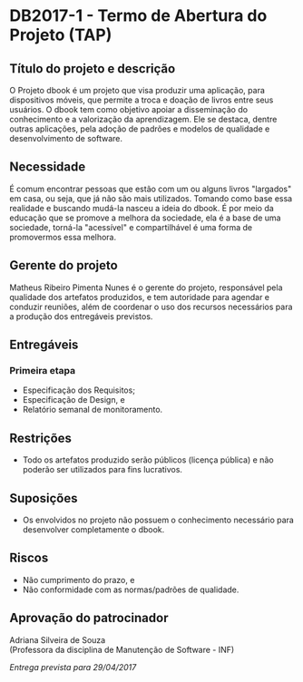 # DB2017-1 - Termo de Abertura do Projeto (TAP)

## Título do projeto e descrição

O Projeto dbook é um projeto que visa produzir uma aplicação, para dispositivos móveis, que permite a troca e doação de livros entre seus usuários. O dbook tem como objetivo apoiar a disseminação do conhecimento e a valorização da aprendizagem. Ele se destaca, dentre outras aplicações, pela adoção de padrões e modelos de qualidade e desenvolvimento de software.

## Necessidade

É comum encontrar pessoas que estão com um ou alguns livros "largados" em casa, ou seja, que já não são mais utilizados. Tomando como base essa realidade e buscando mudá-la nasceu a ideia do dbook. É por meio da educação que se promove a melhora da sociedade, ela é a base de uma sociedade, torná-la "acessível" e compartilhável é uma forma de promovermos essa melhora.

## Gerente do projeto

Matheus Ribeiro Pimenta Nunes é o gerente do projeto, responsável pela qualidade dos artefatos produzidos, e tem autoridade para agendar e conduzir reuniões, além de coordenar o uso dos recursos necessários para a produção dos entregáveis previstos.

## Entregáveis

### Primeira etapa
* Especificação dos Requisitos;
* Especificação de Design, e
* Relatório semanal de monitoramento.

## Restrições

* Todo os artefatos produzido serão públicos (licença pública) e não poderão ser utilizados para fins lucrativos.

## Suposições

* Os envolvidos no projeto não possuem o conhecimento necessário para desenvolver completamente o dbook.

## Riscos

* Não cumprimento do prazo, e
* Não conformidade com as normas/padrões de qualidade.

## Aprovação do patrocinador

Adriana Silveira de Souza  
(Professora da disciplina de Manutenção de Software - INF)  

*Entrega prevista para 29/04/2017*
